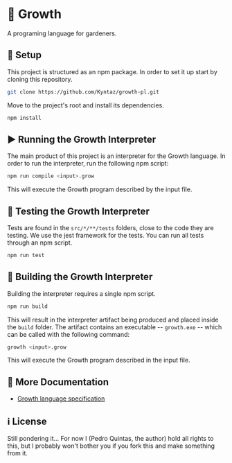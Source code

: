# 🌱 Growth

A programing language for gardeners.

## 🔧 Setup

This project is structured as an npm package.
In order to set it up start by cloning this repository.

```bash
git clone https://github.com/Kyntaz/growth-pl.git
```

Move to the project's root and install its dependencies.

```bash
npm install
```

## ▶️ Running the Growth Interpreter

The main product of this project is an interpreter for the Growth language.
In order to run the interpreter, run the following npm script:

```bash
npm run compile <input>.grow
```

This will execute the Growth program described by the input file.

## 🧪 Testing the Growth Interpreter

Tests are found in the `src/*/**/tests` folders, close to the code they are testing.
We use the jest framework for the tests.
You can run all tests through an npm script.

```bash
npm run test
```

## 🔨 Building the Growth Interpreter

Building the interpreter requires a single npm script.

```bash
npm run build
```

This will result in the interpreter artifact being produced and placed inside the `build` folder.
The artifact contains an executable -- `growth.exe` -- which can be called with the following command:

```bash
growth <input>.grow
```

This will execute the Growth program described in the input file.

## 📜 More Documentation

* [Growth language specification](docs/Language.md)

## ℹ️ License

Still pondering it...
For now I (Pedro Quintas, the author) hold all rights to this, but I probably won't bother you if you fork this and make something from it.
